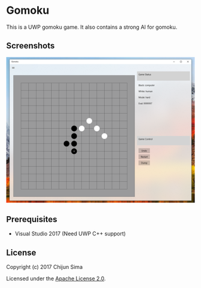 # Gomoku

This is a UWP gomoku game.  It also contains a strong AI for gomoku.

## Screenshots

![screenshot](https://raw.githubusercontent.com/NutshellySima/Gomoku-UWP/master/screenshots/1.png)


## Prerequisites

+ Visual Studio 2017 (Need UWP C++ support)

## License

Copyright (c) 2017 Chijun Sima

Licensed under the [Apache License 2.0](http://www.apache.org/licenses/).